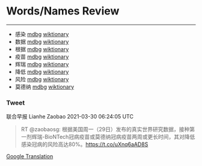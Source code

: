 
# Words/Names Review
___
- 感染 [mdbg](https://www.mdbg.net/chinese/dictionary?page=worddict&wdrst=0&wdqb=感染) [wiktionary](https://en.wiktionary.org/wiki/感染)
- 数据 [mdbg](https://www.mdbg.net/chinese/dictionary?page=worddict&wdrst=0&wdqb=数据) [wiktionary](https://en.wiktionary.org/wiki/数据)
- 根据 [mdbg](https://www.mdbg.net/chinese/dictionary?page=worddict&wdrst=0&wdqb=根据) [wiktionary](https://en.wiktionary.org/wiki/根据)
- 疫苗 [mdbg](https://www.mdbg.net/chinese/dictionary?page=worddict&wdrst=0&wdqb=疫苗) [wiktionary](https://en.wiktionary.org/wiki/疫苗)
- 辉瑞 [mdbg](https://www.mdbg.net/chinese/dictionary?page=worddict&wdrst=0&wdqb=辉瑞) [wiktionary](https://en.wiktionary.org/wiki/辉瑞)
- 降低 [mdbg](https://www.mdbg.net/chinese/dictionary?page=worddict&wdrst=0&wdqb=降低) [wiktionary](https://en.wiktionary.org/wiki/降低)
- 风险 [mdbg](https://www.mdbg.net/chinese/dictionary?page=worddict&wdrst=0&wdqb=风险) [wiktionary](https://en.wiktionary.org/wiki/风险)
- 莫德纳 [mdbg](https://www.mdbg.net/chinese/dictionary?page=worddict&wdrst=0&wdqb=莫德纳) [wiktionary](https://en.wiktionary.org/wiki/莫德纳)
### Tweet
联合早报 Lianhe Zaobao 2021-03-30 06:24:05 UTC
> RT @zaobaosg: 根据美国周一（29日）发布的真实世界研究数据，接种第一剂辉瑞-BioNTech冠病疫苗或莫德纳冠病疫苗两周或更长时间，其对降低感染冠病的风险高达80%。https://t.co/uXnq6aAD8S

[Google Translation](https://translate.google.com/?hi=en&tab=TT&sl=zh-CN&tl=en&op=translate&text=RT+%40zaobaosg%3A+%E6%A0%B9%E6%8D%AE%E7%BE%8E%E5%9B%BD%E5%91%A8%E4%B8%80%EF%BC%8829%E6%97%A5%EF%BC%89%E5%8F%91%E5%B8%83%E7%9A%84%E7%9C%9F%E5%AE%9E%E4%B8%96%E7%95%8C%E7%A0%94%E7%A9%B6%E6%95%B0%E6%8D%AE%EF%BC%8C%E6%8E%A5%E7%A7%8D%E7%AC%AC%E4%B8%80%E5%89%82%E8%BE%89%E7%91%9E-BioNTech%E5%86%A0%E7%97%85%E7%96%AB%E8%8B%97%E6%88%96%E8%8E%AB%E5%BE%B7%E7%BA%B3%E5%86%A0%E7%97%85%E7%96%AB%E8%8B%97%E4%B8%A4%E5%91%A8%E6%88%96%E6%9B%B4%E9%95%BF%E6%97%B6%E9%97%B4%EF%BC%8C%E5%85%B6%E5%AF%B9%E9%99%8D%E4%BD%8E%E6%84%9F%E6%9F%93%E5%86%A0%E7%97%85%E7%9A%84%E9%A3%8E%E9%99%A9%E9%AB%98%E8%BE%BE80%25%E3%80%82https%3A%2F%2Ft.co%2FuXnq6aAD8S)
